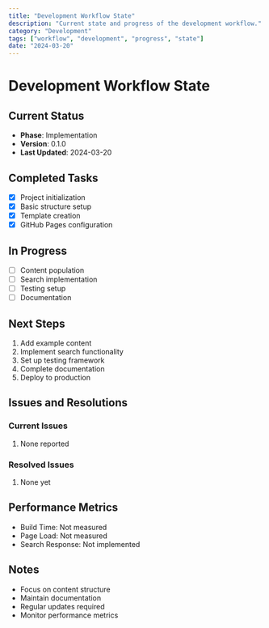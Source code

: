 ```yaml
---
title: "Development Workflow State"
description: "Current state and progress of the development workflow."
category: "Development"
tags: ["workflow", "development", "progress", "state"]
date: "2024-03-20"
---
```


# Development Workflow State

## Current Status
- **Phase**: Implementation
- **Version**: 0.1.0
- **Last Updated**: 2024-03-20

## Completed Tasks
- [x] Project initialization
- [x] Basic structure setup
- [x] Template creation
- [x] GitHub Pages configuration

## In Progress
- [ ] Content population
- [ ] Search implementation
- [ ] Testing setup
- [ ] Documentation

## Next Steps
1. Add example content
2. Implement search functionality
3. Set up testing framework
4. Complete documentation
5. Deploy to production

## Issues and Resolutions
### Current Issues
1. None reported

### Resolved Issues
1. None yet

## Performance Metrics
- Build Time: Not measured
- Page Load: Not measured
- Search Response: Not implemented

## Notes
- Focus on content structure
- Maintain documentation
- Regular updates required
- Monitor performance metrics 